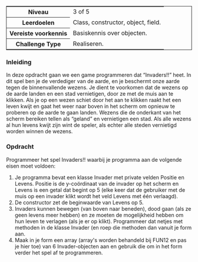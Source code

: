 <table style="border: solid thin"><tr><th>Niveau</th>
<td>3 of 5</td>
</tr>
<tr><th>Leerdoelen</th>
<td>Class, constructor, object, field.</td>
</tr>
<tr><th>Vereiste voorkennis</th>
<td>Basiskennis over objecten.</td>
</tr>
<tr><th>Challenge Type</th>
<td>Realiseren.</td>
</tr>
</table>

### Inleiding
In deze opdracht gaan we een game programmeren dat “Invaders!!” heet. In dit spel ben je de verdediger van de aarde, en je beschermt onze aarde tegen de binnenvallende wezens. Je dient te voorkomen dat de wezens op de aarde landen en een stad vernietigen, door ze met de muis aan te klikken.
Als je op een wezen schiet door het aan te klikken raakt het een leven kwijt en gaat het weer naar boven in het scherm om opnieuw te proberen op de aarde te gaan landen. Wezens die de onderkant van het scherm bereiken tellen als “geland” en vernietigen een stad. Als alle wezens al hun levens kwijt zijn wint de speler, als echter alle steden vernietigd worden winnen de wezens.
### Opdracht
Programmeer het spel Invaders!! waarbij je programma aan de volgende eisen moet voldoen:
1. Je programma bevat een klasse Invader met private velden Positie en Levens. Positie is de y-coördinaat van de invader op het scherm en Levens is een getal dat begint op 5 (elke keer dat de gebruiker met de muis op een invader klikt wordt het veld Levens met één verlaagd).
2. De constructor zet de beginwaarde van Levens op 5.
3. Invaders kunnen bewegen (van boven naar beneden), dood gaan (als ze geen levens meer hebben) en ze moeten de mogelijkheid hebben om hun leven te verlagen (als je er op klikt). Programmeer dat netjes met methoden in de klasse Invader (en roep die methoden dan vanuit je form aan.
4. Maak in je form een array (array's worden behandeld bij FUN12 en pas je hier toe) van 6 Invader-objecten aan en gebruik die om in het form verder het spel af te programmeren.
